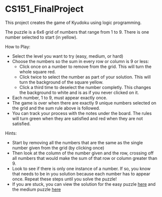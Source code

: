 # CS151_FinalProject

This project creates the game of Kyudoku using logic programming. 

The puzzle is a 6x6 grid of numbers that range from 1 to 9. There is one number selected to start (in yellow).

How to Play:
- Select the level you want to try (easy, medium, or hard)
- Choose the numbers so the sum in every row or column is 9 or less:
    - Click once on a number to remove from the grid. This will turn the whole square red.
    - Click twice to select the number as part of your solution. This will turn the background of the square yellow.
    - Click a third time to deselect the number completly. This changes the background to white and is as if you never clicked on it.
- Each number, 1 to 9, must appear exactly once.
- The game is over when there are exactly 9 unique numbers selected on the grid and the sum rule above is followed.
- You can track your process with the notes under the board. The rules will turn green when they are satisfied and red when they are not satisfied.

Hints:
- Start by removing all the numbers that are the same as the single number given from the grid (by clicking once)
- Then look at the column of the number given and the row, crossing off all numbers that would make the sum of that row or column greater than 9.
- Look to see if there is only one instance of a number. If so, you know that needs to be in you solution because each number has to appear once. Repeat these steps until you solve the puzzle!
- If you are stuck, you can view the solution for the easy puzzle [here](https://github.com/evoss98/CS151_FinalProject/edit/main/solution.png) and the medium puzzle [here](https://github.com/evoss98/CS151_FinalProject/blob/main/solution_medium.png)

